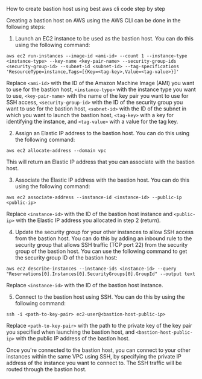 How to create bastion host using best aws cli code step by step

Creating a bastion host on AWS using the AWS CLI can be done in the following steps:

1.  Launch an EC2 instance to be used as the bastion host. You can do this using the following command:
```
aws ec2 run-instances --image-id <ami-id> --count 1 --instance-type <instance-type> --key-name <key-pair-name> --security-group-ids <security-group-id> --subnet-id <subnet-id> --tag-specifications 'ResourceType=instance,Tags=[{Key=<tag-key>,Value=<tag-value>}]'
```
Replace `<ami-id>` with the ID of the Amazon Machine Image (AMI) you want to use for the bastion host, `<instance-type>` with the instance type you want to use, `<key-pair-name>` with the name of the key pair you want to use for SSH access, `<security-group-id>` with the ID of the security group you want to use for the bastion host, `<subnet-id>` with the ID of the subnet in which you want to launch the bastion host, `<tag-key>` with a key for identifying the instance, and `<tag-value>` with a value for the tag key.

2.  Assign an Elastic IP address to the bastion host. You can do this using the following command:
```
aws ec2 allocate-address --domain vpc
```  
This will return an Elastic IP address that you can associate with the bastion host.

3.  Associate the Elastic IP address with the bastion host. You can do this using the following command:
```
aws ec2 associate-address --instance-id <instance-id> --public-ip <public-ip>
```
Replace `<instance-id>` with the ID of the bastion host instance and `<public-ip>` with the Elastic IP address you allocated in step 2 (return).

4.  Update the security group for your other instances to allow SSH access from the bastion host. You can do this by adding an inbound rule to the security group that allows SSH traffic (TCP port 22) from the security group of the bastion host. You can use the following command to get the security group ID of the bastion host:
```
aws ec2 describe-instances --instance-ids <instance-id> --query "Reservations[0].Instances[0].SecurityGroups[0].GroupId" --output text
``` 
Replace `<instance-id>` with the ID of the bastion host instance.

5.  Connect to the bastion host using SSH. You can do this by using the following command:
```
ssh -i <path-to-key-pair> ec2-user@<bastion-host-public-ip>
```
  Replace `<path-to-key-pair>` with the path to the private key of the key pair you specified when launching the bastion host, and `<bastion-host-public-ip>` with the public IP address of the bastion host.

Once you're connected to the bastion host, you can connect to your other instances within the same VPC using SSH, by specifying the private IP address of the instance you want to connect to. The SSH traffic will be routed through the bastion host.
